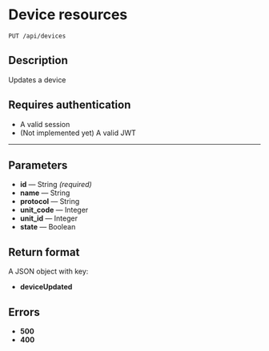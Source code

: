 # Device resources

    PUT /api/devices

## Description

Updates a device

## Requires authentication

* A valid session
* (Not implemented yet) A valid JWT

***

## Parameters

- **id** — String _(required)_
- **name** — String
- **protocol** — String
- **unit_code** — Integer
- **unit_id** — Integer
- **state** — Boolean

## Return format

A JSON object with key:

- **deviceUpdated**

## Errors

- **500**
- **400**
